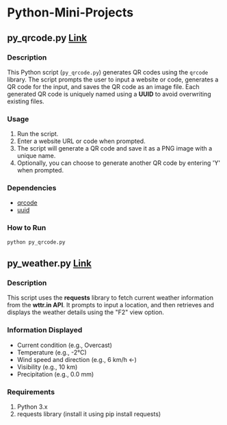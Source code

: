 # Python-Mini-Projects

## py_qrcode.py [Link](https://github.com/cfunkz/Python-Mini-Projects/blob/main/py_qrcode.py)

### Description

This Python script (`py_qrcode.py`) generates QR codes using the `qrcode` library. The script prompts the user to input a website or code, generates a QR code for the input, and saves the QR code as an image file. Each generated QR code is uniquely named using a **UUID** to avoid overwriting existing files.

### Usage

1. Run the script.
2. Enter a website URL or code when prompted.
3. The script will generate a QR code and save it as a PNG image with a unique name.
4. Optionally, you can choose to generate another QR code by entering 'Y' when prompted.

### Dependencies

- [qrcode](https://pypi.org/project/qrcode/)
- [uuid](https://docs.python.org/3/library/uuid.html)

### How to Run

```bash
python py_qrcode.py
```

## py_weather.py [Link](https://github.com/cfunkz/Python-Mini-Projects/blob/main/py_weather.py)

### Description

This script uses the **requests** library to fetch current weather information from the **wttr.in API**. It prompts to input a location, and then retrieves and displays the weather details using the "F2" view option.

### Information Displayed

- Current condition (e.g., Overcast)
- Temperature (e.g., -2°C)
- Wind speed and direction (e.g., 6 km/h ←)
- Visibility (e.g., 10 km)
- Precipitation (e.g., 0.0 mm)

### Requirements

1. Python 3.x
2. requests library (install it using pip install requests)
